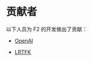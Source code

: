 # 贡献者

以下人员为 F​​2 的开发做出了贡献：

<!-- 在下面添加您的名字，按姓氏字母顺序排序。链接到 GitHub 个人资料/您的主页。 -->
- [OpenAI](https://openai.com)

- [LRTFK](https://github.com/LRTFK)
